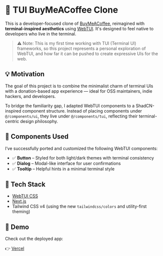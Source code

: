 # 🧃 TUI BuyMeACoffee Clone

This is a developer-focused clone of [BuyMeACoffee](https://www.buymeacoffee.com), reimagined with **terminal-inspired aesthetics** using [WebTUI](https://webtui.ironclad.sh/). It's designed to feel native to developers who live in the terminal.

> ⚠️ Note: This is my first time working with TUI (Terminal UI) frameworks, so this project represents a personal exploration of WebTUI, and how far it can be pushed to create expressive UIs for the web.

## 💡 Motivation

The goal of this project is to combine the minimalist charm of terminal UIs with a donation-based app experience — ideal for OSS maintainers, indie hackers, and developers.

To bridge the familiarity gap, I adapted WebTUI components to a ShadCN-inspired component structure. Instead of placing components under `@/components/ui`, they live under `@/components/tui`, reflecting their terminal-centric design philosophy.

## 🧩 Components Used

I’ve successfully ported and customized the following WebTUI components:

- ✅ **Button** – Styled for both light/dark themes with terminal consistency
- ✅ **Dialog** – Modal-like interface for user confirmations
- ✅ **Tooltip** – Helpful hints in a minimal terminal style

## 🧪 Tech Stack

- [WebTUI CSS](https://webtui.ironclad.sh/)
- [Next.js](https://nextjs.org/)
- Tailwind CSS v4 (using the new `tailwindcss/colors` and utility-first theming)

## 📸 Demo

Check out the deployed app:

👉 [Vercel](https://bmc-tui.vercel.app/)
